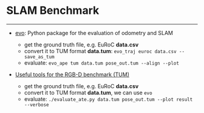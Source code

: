# SLAM Benchmark

-----

* [evo](https://michaelgrupp.github.io/evo/): Python package for the evaluation of odometry and SLAM
  - get the ground truth file, e.g. EuRoC **data.csv**
  - convert it to TUM format **data.tum**: `evo_traj euroc data.csv --save_as_tum`
  - evaluate: `evo_ape tum data.tum pose_out.tum --align --plot`

* [Useful tools for the RGB-D benchmark (TUM)](https://vision.in.tum.de/data/datasets/rgbd-dataset/tools)
  - get the ground truth file, e.g. EuRoC **data.csv**
  - convert it to TUM format **data.tum**, we can use `evo`
  - evaluate: `./evaluate_ate.py data.tum pose_out.tum --plot result --verbose`
